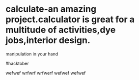 # calculate-an amazing project.calculator is great for a multitude of activities,dye jobs,interior design.
manipulation in your hand

#hacktober

wefwef wrfwrf wrfwerf wefwef wefwef
